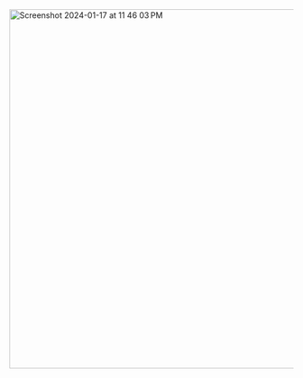 <img width="637" alt="Screenshot 2024-01-17 at 11 46 03 PM" src="https://github.com/vsingh9076/Building_LLM_Applications/assets/46970126/2c36caf6-820e-4b8d-8bc3-e5c1f03a7eb1">

